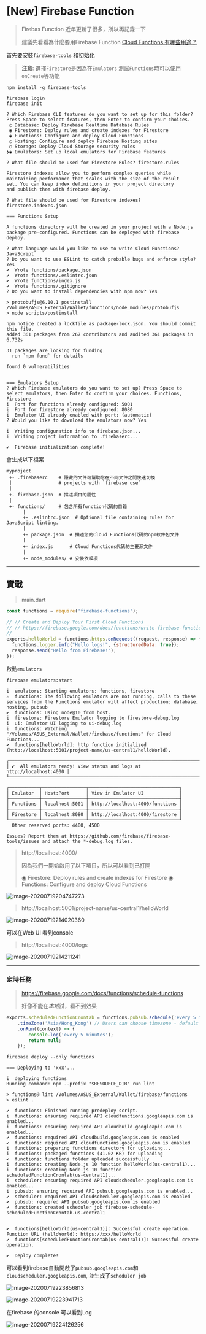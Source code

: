 # [New] Firebase Function

> Firebas Function 近年更新了很多，所以再記錄一下
>
> 建議先看看為什麼要用Firebase Function  [Cloud Functions 有哪些用途？](https://firebase.google.com/docs/functions/use-cases)



首先要安裝`firebase-tools` 和初始化

> **注意**: 選擇`Firestore`是因為在`Emulators` 測試`Functions`時可以使用`onCreate`等功能

```shell
npm install -g firebase-tools

firebase login
firebase init

? Which Firebase CLI features do you want to set up for this folder? Press Space to select features, then Enter to confirm your choices.
 ◯ Database: Deploy Firebase Realtime Database Rules
 ◉ Firestore: Deploy rules and create indexes for Firestore
 ◉ Functions: Configure and deploy Cloud Functions
 ◯ Hosting: Configure and deploy Firebase Hosting sites
 ◯ Storage: Deploy Cloud Storage security rules
❯◉ Emulators: Set up local emulators for Firebase features

? What file should be used for Firestore Rules? firestore.rules

Firestore indexes allow you to perform complex queries while
maintaining performance that scales with the size of the result
set. You can keep index definitions in your project directory
and publish them with firebase deploy.

? What file should be used for Firestore indexes? firestore.indexes.json

=== Functions Setup

A functions directory will be created in your project with a Node.js
package pre-configured. Functions can be deployed with firebase deploy.

? What language would you like to use to write Cloud Functions? JavaScript
? Do you want to use ESLint to catch probable bugs and enforce style? Yes
✔  Wrote functions/package.json
✔  Wrote functions/.eslintrc.json
✔  Wrote functions/index.js
✔  Wrote functions/.gitignore
? Do you want to install dependencies with npm now? Yes

> protobufjs@6.10.1 postinstall /Volumes/ASUS_External/Wallet/functions/node_modules/protobufjs
> node scripts/postinstall

npm notice created a lockfile as package-lock.json. You should commit this file.
added 361 packages from 267 contributors and audited 361 packages in 6.732s

31 packages are looking for funding
  run `npm fund` for details

found 0 vulnerabilities


=== Emulators Setup
? Which Firebase emulators do you want to set up? Press Space to select emulators, then Enter to confirm your choices. Functions, Firestore
i  Port for functions already configured: 5001
i  Port for firestore already configured: 8080
i  Emulator UI already enabled with port: (automatic)
? Would you like to download the emulators now? Yes

i  Writing configuration info to firebase.json...
i  Writing project information to .firebaserc...

✔  Firebase initialization complete!
```

會生成以下檔案

```she
myproject
 +- .firebaserc    # 隱藏的文件可幫助您在不同文件之間快速切換
 |                 # projects with `firebase use`
 |
 +- firebase.json  # 描述項目的屬性
 |
 +- functions/     # 包含所有function代碼的目錄
      |
      +- .eslintrc.json  # Optional file containing rules for JavaScript linting.
      |
      +- package.json  # 描述您的Cloud Functions代碼的npm軟件包文件
      |
      +- index.js      # Cloud Functions代碼的主要源文件
      |
      +- node_modules/ # 安裝依賴項
```



---

## 實戰

> main.dart

```js
const functions = require('firebase-functions');

// // Create and Deploy Your First Cloud Functions
// // https://firebase.google.com/docs/functions/write-firebase-functions
//
exports.helloWorld = functions.https.onRequest((request, response) => {
  functions.logger.info("Hello logs!", {structuredData: true});
  response.send("Hello from Firebase!");
});
```



啟動`emulators`

```shell
firebase emulators:start

i  emulators: Starting emulators: functions, firestore
⚠  functions: The following emulators are not running, calls to these services from the Functions emulator will affect production: database, hosting, pubsub
✔  functions: Using node@10 from host.
i  firestore: Firestore Emulator logging to firestore-debug.log
i  ui: Emulator UI logging to ui-debug.log
i  functions: Watching "/Volumes/ASUS_External/Wallet/firebase/functions" for Cloud Functions...
✔  functions[helloWorld]: http function initialized (http://localhost:5001/project-name/us-central1/helloWorld).

┌───────────────────────────────────────────────────────────────────────┐
│ ✔  All emulators ready! View status and logs at http://localhost:4000 │
└───────────────────────────────────────────────────────────────────────┘

┌───────────┬────────────────┬─────────────────────────────────┐
│ Emulator  │ Host:Port      │ View in Emulator UI             │
├───────────┼────────────────┼─────────────────────────────────┤
│ Functions │ localhost:5001 │ http://localhost:4000/functions │
├───────────┼────────────────┼─────────────────────────────────┤
│ Firestore │ localhost:8080 │ http://localhost:4000/firestore │
└───────────┴────────────────┴─────────────────────────────────┘
  Other reserved ports: 4400, 4500

Issues? Report them at https://github.com/firebase/firebase-tools/issues and attach the *-debug.log files.
```

> http://localhost:4000/
>
> 因為我們一開始啟用了以下項目，所以可以看到已打開
>
> ◉ Firestore: Deploy rules and create indexes for Firestore
> ◉ Functions: Configure and deploy Cloud Functions

![image-20200719204747273](./media/image-20200719204747273.png)



> http://localhost:5001/project-name/us-central1/helloWorld

![image-20200719214020360](./media/image-20200719214020360.png)

可以在Web UI 看到console

> http://localhost:4000/logs

![image-20200719214211241](./media/image-20200719214211241.png)

---

### 定時任務



> https://firebase.google.com/docs/functions/schedule-functions
>
> 好像不能在*本地*試，看不到效果

```js
exports.scheduledFunctionCrontab = functions.pubsub.schedule('every 5 minutes')
    .timeZone('Asia/Hong_Kong') // Users can choose timezone - default is America/Los_Angeles
    .onRun((context) => {
        console.log('every 5 minutes');
        return null;
    });
```

```shell
firebase deploy --only functions

=== Deploying to 'xxx'...

i  deploying functions
Running command: npm --prefix "$RESOURCE_DIR" run lint

> functions@ lint /Volumes/ASUS_External/Wallet/firebase/functions
> eslint .

✔  functions: Finished running predeploy script.
i  functions: ensuring required API cloudfunctions.googleapis.com is enabled...
i  functions: ensuring required API cloudbuild.googleapis.com is enabled...
✔  functions: required API cloudbuild.googleapis.com is enabled
✔  functions: required API cloudfunctions.googleapis.com is enabled
i  functions: preparing functions directory for uploading...
i  functions: packaged functions (41.02 KB) for uploading
✔  functions: functions folder uploaded successfully
i  functions: creating Node.js 10 function helloWorld(us-central1)...
i  functions: creating Node.js 10 function scheduledFunctionCrontab(us-central1)...
i  scheduler: ensuring required API cloudscheduler.googleapis.com is enabled...
i  pubsub: ensuring required API pubsub.googleapis.com is enabled...
✔  scheduler: required API cloudscheduler.googleapis.com is enabled
✔  pubsub: required API pubsub.googleapis.com is enabled
✔  functions: created scheduler job firebase-schedule-scheduledFunctionCrontab-us-central1


✔  functions[helloWorld(us-central1)]: Successful create operation.
Function URL (helloWorld): https://xxx/helloWorld
✔  functions[scheduledFunctionCrontab(us-central1)]: Successful create operation.

✔  Deploy complete!
```

可以看到firebase自動開啟了`pubsub.googleapis.com`和 `cloudscheduler.googleapis.com`, 並生成了`scheduler job`

![image-20200719223856813](./media/image-20200719223856813.png)

![image-20200719223941713](./media/image-20200719223941713.png)



在firebase 的console 可以看到Log

![image-20200719224126256](./media/image-20200719224126256.png)
